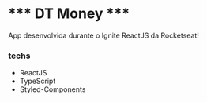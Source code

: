 # *** DT Money ***

App desenvolvida durante o Ignite ReactJS da Rocketseat!

### techs

- ReactJS
- TypeScript
- Styled-Components
